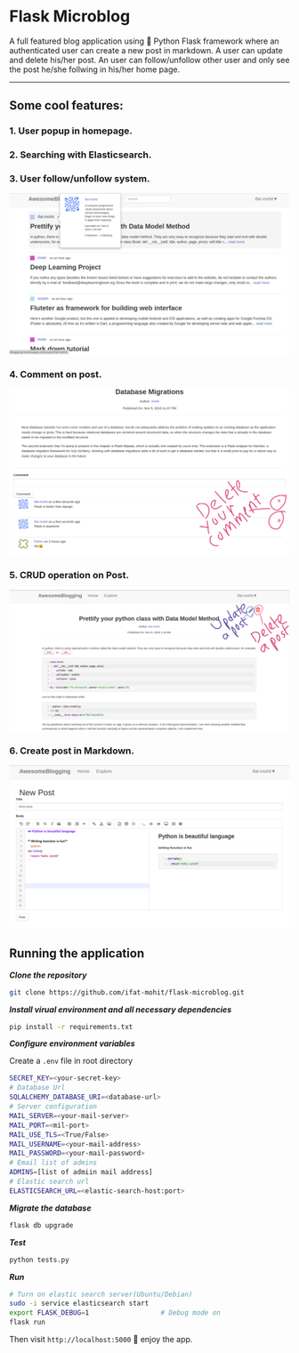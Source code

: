 # Flask Microblog

A full featured blog application using :snake: Python Flask framework where an authenticated user can create a new post in markdown. A user can update and delete his/her post. An user can follow/unfollow other user and only see the post he/she follwing in his/her home page.

---
## Some cool features:

### 1. User popup in homepage.
### 2. Searching with Elasticsearch.
### 3. User follow/unfollow system.

<img src="assests/home_page.png"> 


### 4. Comment on post.

<img src="assests/comment.png"> 


### 5. CRUD operation on Post.

<img src="assests/post_delete.png"> 


### 6. Create post in Markdown.

<img src="assests/create_post.png"> 


## Running the application

***Clone the repository***

```bash
git clone https://github.com/ifat-mohit/flask-microblog.git
```

***Install virual environment and all necessary dependencies***
```bash
pip install -r requirements.txt
```
***Configure environment variables***

Create a `.env` file in root directory
```sh
SECRET_KEY=<your-secret-key>
# Database Url
SQLALCHEMY_DATABASE_URI=<database-url>
# Server configuration
MAIL_SERVER=<your-mail-server>
MAIL_PORT=<mil-port>
MAIL_USE_TLS=<True/False>
MAIL_USERNAME=<your-mail-address>
MAIL_PASSWORD=<your-mail-password>
# Email list of admins
ADMINS=[list of admiin mail address]
# Elastic search url
ELASTICSEARCH_URL=<elastic-search-host:port>
```

***Migrate the database***

```bash
flask db upgrade
```
***Test***

```bash
python tests.py
```

***Run***
```bash
# Turn on elastic search server(Ubuntu/Debian)
sudo -i service elasticsearch start
export FLASK_DEBUG=1                  # Debug mode on
flask run 
```
Then visit `http://localhost:5000` :rocket: enjoy the app.
